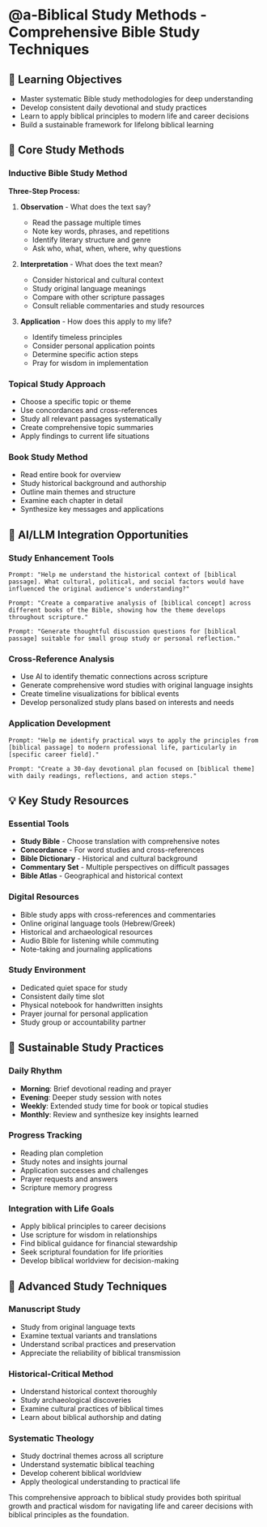 # @a-Biblical Study Methods - Comprehensive Bible Study Techniques

## 🎯 Learning Objectives
- Master systematic Bible study methodologies for deep understanding
- Develop consistent daily devotional and study practices
- Learn to apply biblical principles to modern life and career decisions
- Build a sustainable framework for lifelong biblical learning

## 🔧 Core Study Methods

### Inductive Bible Study Method
**Three-Step Process:**
1. **Observation** - What does the text say?
   - Read the passage multiple times
   - Note key words, phrases, and repetitions
   - Identify literary structure and genre
   - Ask who, what, when, where, why questions

2. **Interpretation** - What does the text mean?
   - Consider historical and cultural context
   - Study original language meanings
   - Compare with other scripture passages
   - Consult reliable commentaries and study resources

3. **Application** - How does this apply to my life?
   - Identify timeless principles
   - Consider personal application points
   - Determine specific action steps
   - Pray for wisdom in implementation

### Topical Study Approach
- Choose a specific topic or theme
- Use concordances and cross-references
- Study all relevant passages systematically
- Create comprehensive topic summaries
- Apply findings to current life situations

### Book Study Method
- Read entire book for overview
- Study historical background and authorship
- Outline main themes and structure
- Examine each chapter in detail
- Synthesize key messages and applications

## 🚀 AI/LLM Integration Opportunities

### Study Enhancement Tools
```
Prompt: "Help me understand the historical context of [biblical passage]. What cultural, political, and social factors would have influenced the original audience's understanding?"

Prompt: "Create a comparative analysis of [biblical concept] across different books of the Bible, showing how the theme develops throughout scripture."

Prompt: "Generate thoughtful discussion questions for [biblical passage] suitable for small group study or personal reflection."
```

### Cross-Reference Analysis
- Use AI to identify thematic connections across scripture
- Generate comprehensive word studies with original language insights
- Create timeline visualizations for biblical events
- Develop personalized study plans based on interests and needs

### Application Development
```
Prompt: "Help me identify practical ways to apply the principles from [biblical passage] to modern professional life, particularly in [specific career field]."

Prompt: "Create a 30-day devotional plan focused on [biblical theme] with daily readings, reflections, and action steps."
```

## 💡 Key Study Resources

### Essential Tools
- **Study Bible** - Choose translation with comprehensive notes
- **Concordance** - For word studies and cross-references
- **Bible Dictionary** - Historical and cultural background
- **Commentary Set** - Multiple perspectives on difficult passages
- **Bible Atlas** - Geographical and historical context

### Digital Resources
- Bible study apps with cross-references and commentaries
- Online original language tools (Hebrew/Greek)
- Historical and archaeological resources
- Audio Bible for listening while commuting
- Note-taking and journaling applications

### Study Environment
- Dedicated quiet space for study
- Consistent daily time slot
- Physical notebook for handwritten insights
- Prayer journal for personal application
- Study group or accountability partner

## 🔄 Sustainable Study Practices

### Daily Rhythm
- **Morning**: Brief devotional reading and prayer
- **Evening**: Deeper study session with notes
- **Weekly**: Extended study time for book or topical studies
- **Monthly**: Review and synthesize key insights learned

### Progress Tracking
- Reading plan completion
- Study notes and insights journal
- Application successes and challenges
- Prayer requests and answers
- Scripture memory progress

### Integration with Life Goals
- Apply biblical principles to career decisions
- Use scripture for wisdom in relationships
- Find biblical guidance for financial stewardship
- Seek scriptural foundation for life priorities
- Develop biblical worldview for decision-making

## 🎯 Advanced Study Techniques

### Manuscript Study
- Study from original language texts
- Examine textual variants and translations
- Understand scribal practices and preservation
- Appreciate the reliability of biblical transmission

### Historical-Critical Method
- Understand historical context thoroughly
- Study archaeological discoveries
- Examine cultural practices of biblical times
- Learn about biblical authorship and dating

### Systematic Theology
- Study doctrinal themes across all scripture
- Understand systematic biblical teaching
- Develop coherent biblical worldview
- Apply theological understanding to practical life

This comprehensive approach to biblical study provides both spiritual growth and practical wisdom for navigating life and career decisions with biblical principles as the foundation.